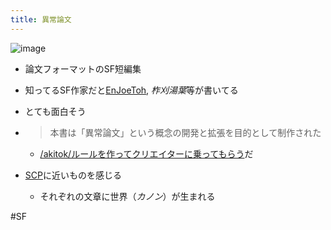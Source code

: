 ```yaml
---
title: 異常論文
---
```


![image](https://gyazo.com/7e61e858857d134e01e685ce68a5810e/thumb/1000)

* 論文フォーマットのSF短編集

* 知ってるSF作家だと[EnJoeToh](EnJoeToh.md), *柞刈湯葉*等が書いてる

* とても面白そう

* 
   > 
   > 本書は「異常論文」という概念の開発と拡張を目的として制作された
  
  * [/akitok/ルールを作ってクリエイターに乗ってもらう](https://scrapbox.io/akitok/ルールを作ってクリエイターに乗ってもらう)だ
* [SCP](SCP.md)に近いものを感じる
  
  * それぞれの文章に世界（*カノン*）が生まれる

\#SF
